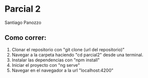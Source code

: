 # Parcial 2
Santiago Panozzo

## Como correr:
1. Clonar el repositorio con "git clone (url del repositorio)"
2. Navegar a la carpeta haciendo "cd parcial2" desde una terminal.
3. Instalar las dependencias con "npm install"
4. Iniciar el proyecto con "ng serve"
5. Navegar en el navegador a la url "localhost:4200"